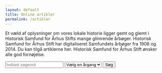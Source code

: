 ```yaml
---
layout: default
title: Online artikler
permalink: /artikler
---
```


<p>Et væld af oplysninger om vores lokale historie ligger gemt og glemt i Historisk Samfund for Århus Stifts mange glimrende årbøger.
Historisk Samfund for Århus Stift har digitaliseret Samfundets årbøger fra 1908 og 2014. 
Du kan tilgå artiklerne her. Historisk Samfund for Århus Stift ønsker alle god fornøjelse.</p>

<div class="searchform-container">
    <form id="searchform" method="get">
        <input type="hidden" name="_shape" value="objects">
        <input type="hidden" name="_sort" value="year">
        <input class="form-control" name="_search" type="search" aria-label="Indtast søgeord" placeholder="Indtast søgeord">
        <select id="year-filter" class="form-control" name="year" aria-label="Vis kun resultater fra denne årgang">>
            <option value="" selected>Vælg en årgang</option>
            {% for i in (1908..2014) %}
                <option value="{{ i }}">{{ i }}</option>
            {% endfor %}
        </select>
        <button type="submit" aria-label="Søg">Søg</button>
    </form>
</div>
<div class="results-container">
    <ul class="results-list">
    </ul>
</div>

